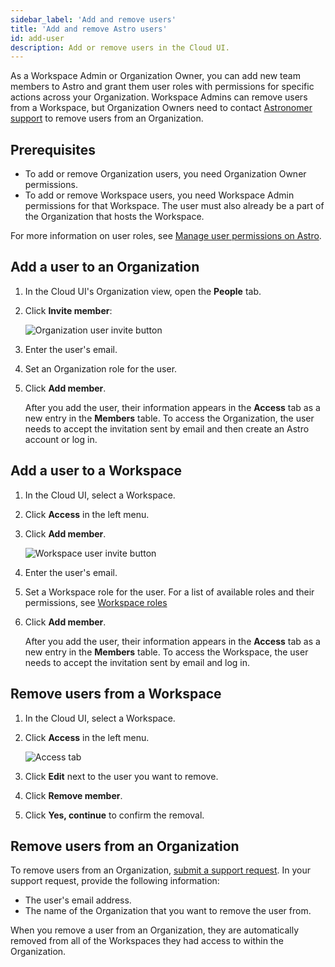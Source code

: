 ```yaml
---
sidebar_label: 'Add and remove users'
title: 'Add and remove Astro users'
id: add-user
description: Add or remove users in the Cloud UI.
---
```


As a Workspace Admin or Organization Owner, you can add new team members to Astro and grant them user roles with permissions for specific actions across your Organization. Workspace Admins can remove users from a Workspace, but Organization Owners need to contact [Astronomer support](https://support.astronomer.io) to remove users from an Organization.

## Prerequisites

- To add or remove Organization users, you need Organization Owner permissions.
- To add or remove Workspace users, you need Workspace Admin permissions for that Workspace. The user must also already be a part of the Organization that hosts the Workspace.

For more information on user roles, see [Manage user permissions on Astro](user-permissions.md).
## Add a user to an Organization

1. In the Cloud UI's Organization view, open the **People** tab.
2. Click **Invite member**:

    ![Organization user invite button](/img/docs/invite-org-user.png)

3. Enter the user's email.
4. Set an Organization role for the user.
5. Click **Add member**.

    After you add the user, their information appears in the **Access** tab as a new entry in the **Members** table. To access the Organization, the user needs to accept the invitation sent by email and then create an Astro account or log in.

## Add a user to a Workspace

1. In the Cloud UI, select a Workspace.
2. Click **Access** in the left menu.
3. Click **Add member**.

    ![Workspace user invite button](/img/docs/add-user.png)

4. Enter the user's email.
5. Set a Workspace role for the user. For a list of available roles and their permissions, see [Workspace roles](user-permissions.md#workspace-roles)
6. Click **Add member**.

    After you add the user, their information appears in the **Access** tab as a new entry in the **Members** table. To access the Workspace, the user needs to accept the invitation sent by email and log in.

## Remove users from a Workspace

1. In the Cloud UI, select a Workspace.
2. Click **Access** in the left menu.

   ![Access tab](/img/docs/access-tab.png)

3. Click **Edit** next to the user you want to remove.
4. Click **Remove member**.
5. Click **Yes, continue** to confirm the removal.

## Remove users from an Organization

To remove users from an Organization, [submit a support request](astro-support.md). In your support request, provide the following information:

- The user's email address.
- The name of the Organization that you want to remove the user from.

When you remove a user from an Organization, they are automatically removed from all of the Workspaces they had access to within the Organization.